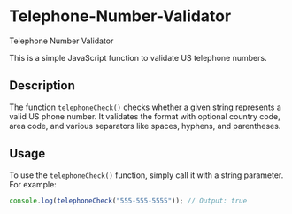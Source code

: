# Telephone-Number-Validator
Telephone Number Validator

This is a simple JavaScript function to validate US telephone numbers.

## Description

The function `telephoneCheck()` checks whether a given string represents a valid US phone number. It validates the format with optional country code, area code, and various separators like spaces, hyphens, and parentheses.

## Usage

To use the `telephoneCheck()` function, simply call it with a string parameter. For example:

```javascript
console.log(telephoneCheck("555-555-5555")); // Output: true
